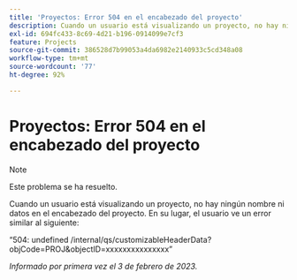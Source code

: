 ```yaml
---
title: 'Proyectos: Error 504 en el encabezado del proyecto'
description: Cuando un usuario está visualizando un proyecto, no hay ningún nombre ni datos en el encabezado del proyecto. En su lugar, el usuario ve un error.
exl-id: 694fc433-8c69-4d21-b196-0914099e7cf3
feature: Projects
source-git-commit: 386528d7b99053a4da6982e2140933c5cd348a08
workflow-type: tm+mt
source-wordcount: '77'
ht-degree: 92%

---
```


# Proyectos: Error 504 en el encabezado del proyecto

>[!NOTE]
>
>Este problema se ha resuelto.

Cuando un usuario está visualizando un proyecto, no hay ningún nombre ni datos en el encabezado del proyecto. En su lugar, el usuario ve un error similar al siguiente:

“504: undefined /internal/qs/customizableHeaderData?objCode=PROJ&amp;objectID=xxxxxxxxxxxxxxx”

_Informado por primera vez el 3 de febrero de 2023._
